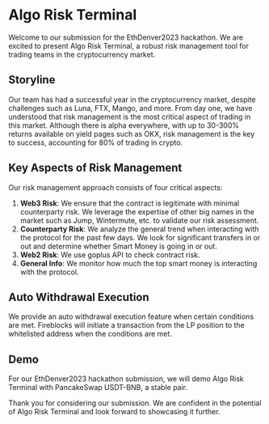 # Algo Risk Terminal

Welcome to our submission for the EthDenver2023 hackathon. We are excited to present Algo Risk Terminal, a robust risk management tool for trading teams in the cryptocurrency market.

## Storyline

Our team has had a successful year in the cryptocurrency market, despite challenges such as Luna, FTX, Mango, and more. From day one, we have understood that risk management is the most critical aspect of trading in this market. Although there is alpha everywhere, with up to 30-300% returns available on yield pages such as OKX, risk management is the key to success, accounting for 80% of trading in crypto.

## Key Aspects of Risk Management

Our risk management approach consists of four critical aspects:

1. **Web3 Risk**: We ensure that the contract is legitimate with minimal counterparty risk. We leverage the expertise of other big names in the market such as Jump, Wintermute, etc. to validate our risk assessment.
2. **Counterparty Risk**: We analyze the general trend when interacting with the protocol for the past few days. We look for significant transfers in or out and determine whether Smart Money is going in or out.
3. **Web2 Risk**: We use goplus API to check contract risk.
4. **General Info**: We monitor how much the top smart money is interacting with the protocol.

## Auto Withdrawal Execution

We provide an auto withdrawal execution feature when certain conditions are met. Fireblocks will initiate a transaction from the LP position to the whitelisted address when the conditions are met.

## Demo

For our EthDenver2023 hackathon submission, we will demo Algo Risk Terminal with PancakeSwap USDT-BNB, a stable pair.

Thank you for considering our submission. We are confident in the potential of Algo Risk Terminal and look forward to showcasing it further.
